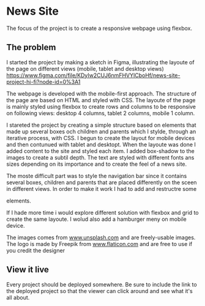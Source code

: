 # News Site

The focus of the project is to create a responsive webpage using flexbox.

## The problem

I started the project by making a sketch in Figma, illustrating the layoute of the page on different views (mobile, tablet and desktop views) 
https://www.figma.com/file/KDyIw2CUJ6nmFHVYICboHf/news-site-project-hi-fi?node-id=0%3A1

The webpage is developed with the mobile-first approach. The structure of the page are based on HTML and styled with CSS. The layoute of the page is mainly styled using flexbox to create rows and columns to be responsive on following views: desktop 4 columns, tablet 2 columns, mobile 1 column. 

I stareted the project by creating a simple structure based on elements that made up several boxes och children and parents which I stylde, through an iterative process, with CSS. I begun to create the layout for mobile devices and then contunued with tablet and desktopt. When the layoute was done I added content to the site and styled each item. I added box-shadow to the images to create a subtil depth. The text are styled with different fonts ans sizes depending on its importance and to create the feel of a news site. 

The moste difficult part was to style the navigation bar since it contains several boxes, children and parents that are placed differently on the sceen in different views. In order to make it work I had to add and restructre some <div> elements.

If I hade more time i would explore different solution with flexbox and grid to create the same layoute. I wolud also add a hamburger meny on mobile device. 

The images comes from www.unsplash.com and are freely-usable images. The logo is made by Freepik from www.flaticon.com and are free to use if you credit the designer

## View it live
Every project should be deployed somewhere. Be sure to include the link to the deployed project so that the viewer can click around and see what it's all about.
